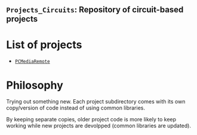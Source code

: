 ## `Projects_Circuits`: Repository of circuit-based projects
<!----------------------------------------------------------------------------->

# List of projects
<!----------------------------------------------------------------------------->
- [`PCMediaRemote`](PCMediaRemote/README.md)

# Philosophy
<!----------------------------------------------------------------------------->
Trying out something new. Each project subdirectory comes with its own
copy/version of code instead of using common libraries.

By keeping separate copies, older project code is more likely to keep working
while new projects are devolpped (common libraries are updated).